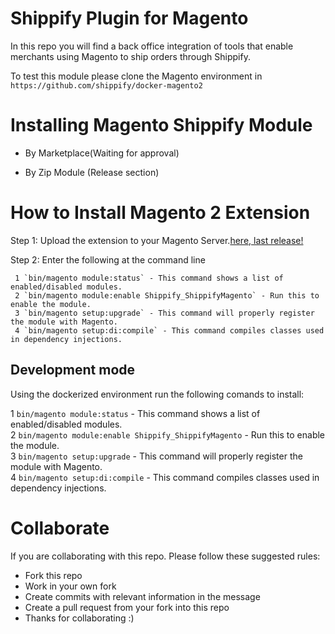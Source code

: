 # Shippify Plugin for Magento

In this repo you will find a back office integration of tools that enable merchants using Magento to ship orders through Shippify.

To test this module please clone the Magento environment in `https://github.com/shippify/docker-magento2`

# Installing Magento Shippify Module

- By Marketplace(Waiting for approval) 

- By Zip Module (Release section)

# How to Install Magento 2 Extension
  Step 1: Upload the extension to your Magento Server.[here, last release!](https://github.com/shippify/shippify-magento-2/releases/tag/0.0.1-beta)
     
     
  
  Step 2: Enter the following at the command line
  
     1 `bin/magento module:status` - This command shows a list of enabled/disabled modules.
     2 `bin/magento module:enable Shippify_ShippifyMagento` - Run this to enable the module.
     3 `bin/magento setup:upgrade` - This command will properly register the module with Magento. 
     4 `bin/magento setup:di:compile` - This command compiles classes used in dependency injections.

## Development mode

Using the dockerized environment run the following comands to install:

  1 `bin/magento module:status` - This command shows a list of enabled/disabled modules.  
  2 `bin/magento module:enable Shippify_ShippifyMagento` - Run this to enable the module.                                   
  3 `bin/magento setup:upgrade` - This command will properly register the module with Magento.                      
  4 `bin/magento setup:di:compile` - This command compiles classes used in dependency injections. 


# Collaborate

If you are collaborating with this repo. Please follow these suggested rules:
  - Fork this repo
  - Work in your own fork
  - Create commits with relevant information in the message
  - Create a pull request from your fork into this repo
  - Thanks for collaborating :)

